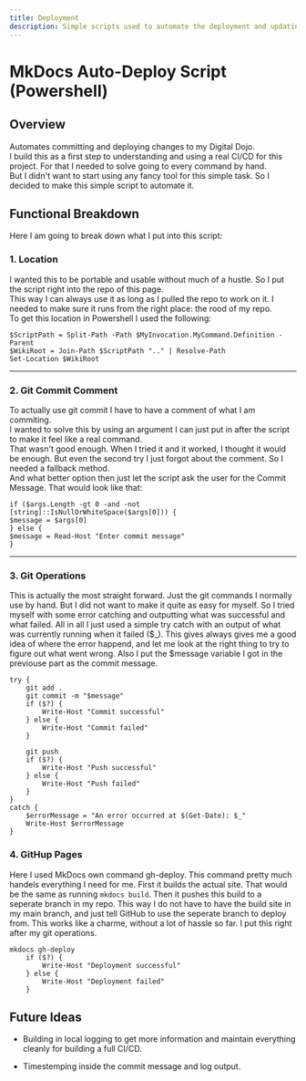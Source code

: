 ```yaml
---
title: Deployment
description: Simple scripts used to automate the deployment and updating of this digital Dojo.
---
```


# MkDocs Auto-Deploy Script (Powershell)

## Overview
Automates committing and deploying changes to my Digital Dojo.  
I build this as a first step to understanding and using a real CI/CD for this project. 
For that I needed to solve going to every command by hand.  
But I didn't want to start using any fancy tool for this simple task. So I decided to make this simple script to automate it.  

## Functional Breakdown

Here I am going to break down what I put into this script: 

### 1. Location  

I wanted this to be portable and usable without much of a hustle.
So I put the script right into the repo of this page.  
This way I can always use it as long as I pulled the repo to work on it. 
I needed to make sure it runs from the right place: the rood of my repo.  
To get this location in Powershell I used the following:  

``` 
$ScriptPath = Split-Path -Path $MyInvocation.MyCommand.Definition -Parent
$WikiRoot = Join-Path $ScriptPath ".." | Resolve-Path
Set-Location $WikiRoot 
```

---

### 2. Git Commit Comment

To actually use git commit I have to have a comment of what I am commiting.  
I wanted to solve this by using an argument I can just put in after the script to make it feel like a real command.  
That wasn't good enough. When I tried it and it worked, I thought it would be enough. 
But even the second try I just forgot about the comment. So I needed a fallback method.  
And what better option then just let the script ask the user for the Commit Message. That would look like that: 

```
if ($args.Length -gt 0 -and -not [string]::IsNullOrWhiteSpace($args[0])) {
$message = $args[0]
} else {
$message = Read-Host "Enter commit message"
}
```

---

### 3. Git Operations  

This is actually the most straight forward. Just the git commands I normally use by hand. But I did not want to make it quite as easy for myself. So I tried myself with some error catching and outputting what was successful and what failed. All in all I just used a simple try catch with an output of what was currently running when it failed ($_). This gives always gives me a good idea of where the error happend, and let me look at the right thing to try to figure out what went wrong. Also I put the $message variable I got in the previouse part as the commit message.  

```
try {
    git add .
    git commit -m "$message"
    if ($?) {
        Write-Host "Commit successful"
    } else {
        Write-Host "Commit failed"
    }

    git push
    if ($?) {
        Write-Host "Push successful"
    } else {
        Write-Host "Push failed"
    }
}
catch {
    $errorMessage = "An error occurred at $(Get-Date): $_"
    Write-Host $errorMessage
}
```

### 4. GitHup Pages

Here I used MkDocs own command gh-deploy. 
This command pretty much handels everything I need for me. 
First it builds the actual site. 
That would be the same as running `mkdocs build`. 
Then it pushes this build to a seperate branch in my repo. 
This way I do not have to have the build site in my main branch, 
and just tell GitHub to use the seperate branch to deploy from. 
This works like a charme, without a lot of hassle so far. 
I put this right after my git operations.  

```
mkdocs gh-deploy
    if ($?) {
        Write-Host "Deployment successful"
    } else {
        Write-Host "Deployment failed"
    }
```

## Future Ideas

- Building in local logging to get more information and maintain everything cleanly for building a full CI/CD. 

- Timestemping inside the commit message and log output. 
